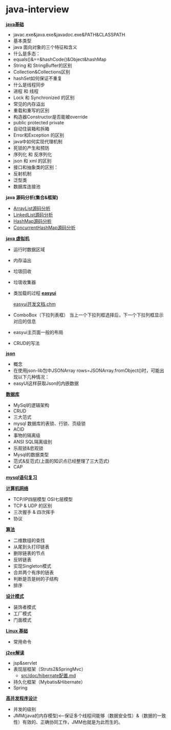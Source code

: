 # java-interview
**[java基础](src/doc/b.md)**
  - javac.exe&java.exe&javadoc.exe&PATH&CLASSPATH
  - 基本类型
 - java 面向对象的三个特征和含义
  - 什么是多态：
  - equals()&==&hashCode()&Object&hashMap
 -  String 和 StringBuffer的区别
 - Collection&Collections区别
 - hashSet如何保证不重复
 -  什么是线程同步
 -  进程 和 线程     
  -   Lock 和 Synchronized 的区别
  -  常见的内存溢出
  -  重载和重写的区别                      
  -  构造器Constructor是否能被override      
  -  public protected private     
   -  自动住装箱和拆箱    
   -  Error和Exception 的区别
   -  java中如何实现代理机制  
  -   死锁的产生和预防
  -   序列化 和 反序列化
  -   json 和 xml 的区别  
  - 接口和抽象类的区别：
  -  反射机制         
  - 泛型类
  - 数据库连接池
  
 **java 源码分析(集合&框架)**
 
  - [ArrayList源码分析](src/doc/源码.md)
  - [LinkedList源码分析](src/doc/LinkedList.md)
  - [HashMap源码分析](src/doc/HashMap.md)
  - [ConcurrentHashMap源码分析](src/doc/ConcurrentHashMap.md)
  
 **[java 虚拟机](src/doc/c.md)**
 
  
  -  运行时数据区域
  -  内存溢出
  -  垃圾回收
  -  垃圾收集器
  -  类加载的过程
 **[easyui](src/doc/easyui.md)**
       
       [easyui开发文档.chm](src/doc/easyui开发文档.chm)

   - ComboBox（下拉列表框）  当上一个下拉列框选择后，下一个下拉列框显示对应的信息
   - easyui主页面一般的布局
   - CRUD的写法


 **[json](src/doc/json.md)**
 
 
 
  - 概念
  - 在使用json-lib包中JSONArray rows=JSONArray.fromObject()时，可能出现以下几种情况：     
  - easyUI这样获取Json的内嵌数据
 
 **[数据库](src/doc/d.md)**
  - MySql的逻辑架构
  - CRUD
  - 三大范式
  - mysql 数据库的表锁、行锁、页级锁
  - ACID
  - 事物的隔离级
  - ANSI SQL隔离级别   
  - 乐观锁&悲观锁   
  -  Mysql的数据类型                                 
  - 范式&反范式(上面的知识点已经整理了三大范式)                                            
  - CAP
  
  
  **[mysql语句复习](src/doc/mysql.md)**
  
 
 **[计算机网络](src/doc/e.md)**
  - TCP/IP四层模型 OSI七层模型
  - TCP & UDP 的区别
  - 三次握手 & 四次挥手
  - 协议
  
  
  
 
 **[算法](src/doc/f.md)**
 - 二维数组的查找
 - 从尾到头打印链表
 - 删除链表的节点
 - 反转链表
 - 实现Singleton模式
 - 合并两个有序的链表
 - 判断是否是树的子结构
 - 排序
 
  **[设计模式](src/doc/g.md)**
 - 装饰者模式
 - 工厂模式
 - 门面模式
 
 **[Linux 基础](src/doc/a.md)**

 - 常用命令
 
 
 
 
 **[j2ee解读](src/doc/h.md)**
 
 
 - jsp&servlet
 - 表现层框架（Struts2&SpringMvc）
   -  [src/doc/hibernate配置.md](src/doc/hibernate配置.md)
 - 持久化框架（Mybatis&Hibernate）
 - Spring



 **[高并发程序设计](src/doc/java高并发程序设计.md)**
 
  - 并发的级别
  - JMM(java的内存模型)<--保证多个线程间能够（数据安全性）&（数据的一致性）有效的、正确协同工作，JMM也就是为此而生的。
   